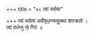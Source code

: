 +++
title = "०८ त्वां स्तोमा"

+++
त्वां स्तोमा॑ अवीवृध॒न्त्वामु॒क्था श॑तक्रतो ।  
त्वां व॑र्धन्तु नो॒ गिरः॑ ॥